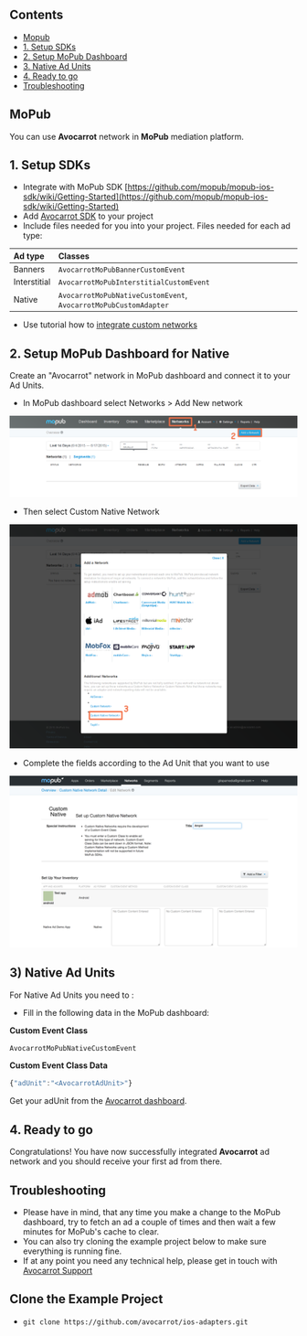 ## Contents
* [Mopub](#mopub)
* [1. Setup SDKs](#1-setup-sdks)
* [2. Setup MoPub Dashboard](#2-setup-mopub-dashboard)
* [3. Native Ad Units](#3-native-ad-units)
* [4. Ready to go](#4-ready-to-go)
* [Troubleshooting](#troubleshooting)



## MoPub
You can use **Avocarrot** network in **MoPub** mediation platform.



## 1. Setup SDKs

* Integrate with MoPub SDK [https://github.com/mopub/mopub-ios-sdk/wiki/Getting-Started](https://github.com/mopub/mopub-ios-sdk/wiki/Getting-Started)
* Add [Avocarrot SDK](https://github.com/avocarrot/ios-sdk) to your project
* Include files needed for you into your project.
Files needed for each ad type:

| Ad type | Classes |
|:----------------|:----------------|
| Banners | `AvocarrotMoPubBannerCustomEvent` |
| Interstitial | `AvocarrotMoPubInterstitialCustomEvent` |
| Native | `AvocarrotMoPubNativeCustomEvent`, `AvocarrotMoPubCustomAdapter` |

* Use tutorial how to [integrate custom networks](https://www.mopub.com/resources/docs/mopub-ui-account-setup/ad-network-set-up/)


## 2. Setup MoPub Dashboard for Native

Create an "Avocarrot" network in MoPub dashboard and connect it to your Ad Units.

* In MoPub dashboard select Networks  > Add New network

![_networks](https://raw.githubusercontent.com/avocarrot/ios-adapters/master/images/first_step.png)

* Then select Custom Native Network

![_add-new-network](https://raw.githubusercontent.com/avocarrot/ios-adapters/master/images/second_step.png)

* Complete the fields according to the Ad Unit that you want to use

![_setup](https://raw.githubusercontent.com/avocarrot/ios-adapters/master/images/third_step.png)




## 3) Native Ad Units
For Native Ad Units you need to :

- Fill in the following data in the MoPub dashboard:

**Custom Event Class**

```javascript
AvocarrotMoPubNativeCustomEvent
```

**Custom Event Class Data**

```javascript
{"adUnit":"<AvocarrotAdUnit>"}
```

Get your adUnit from the [Avocarrot dashboard](https://www.avocarrot.com/).

## 4. Ready to go

Congratulations! You have now successfully integrated **Avocarrot** ad network and you should receive your first ad from there.

## Troubleshooting

- Please have in mind, that any time you make a change to the MoPub dashboard, try to fetch an ad a couple of times and then wait a few minutes for MoPub's cache to clear.
- You can also try cloning the example project below to make sure everything is running fine.
- If at any point you need any technical help, please get in touch with [Avocarrot Support](https://docs.ampiri.com/)

## Clone the Example Project
* `git clone https://github.com/avocarrot/ios-adapters.git`
